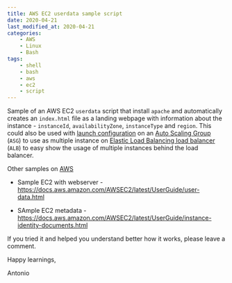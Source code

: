 ```yaml
---
title: AWS EC2 userdata sample script
date: 2020-04-21
last_modified_at: 2020-04-21
categories:
    - AWS
    - Linux
    - Bash
tags:
    - shell
    - bash
    - aws
    - ec2
    - script
---
```


Sample of an AWS EC2 `userdata` script that install `apache` and automatically creates an `index.html` file as a landing webpage with information about the instance - `instanceId`, `availabilityZone`, `instanceType` and `region`. This could also be used with [launch configuration](https://docs.aws.amazon.com/autoscaling/ec2/userguide/LaunchConfiguration.html) on an [Auto Scaling Group](https://docs.aws.amazon.com/autoscaling/ec2/userguide/AutoScalingGroup.html) (`ASG`) to use as multiple instance on [Elastic Load Balancing load balancer](https://docs.aws.amazon.com/autoscaling/ec2/userguide/as-register-lbs-with-asg.html) (`ALB`) to easy show the usage of multiple instances behind the load balancer.


<style type="text/css" href="https://gist.githubusercontent.com/Reelix/c92051efb62171e868daf57aaa1f9f88/raw/c4af67597133dc7cd808d6ac2b7cc4244d2f0542/gist-embed-dark.css">
  .gist-file
</style>

<script src="https://gist.github.com/AntonioFeijaoUK/d8533a71e5ecff2971f6859a7be426da.js"></script>


Other samples on [AWS](https://aws.amazon.com)

- Sample EC2 with webserver - <https://docs.aws.amazon.com/AWSEC2/latest/UserGuide/user-data.html>

- SAmple EC2 metadata - <https://docs.aws.amazon.com/AWSEC2/latest/UserGuide/instance-identity-documents.html>




If you tried it and helped you understand better how it works, please leave a comment.


Happy learnings,

Antonio
